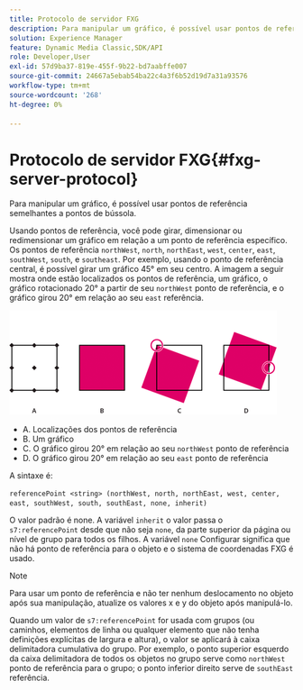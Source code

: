 ```yaml
---
title: Protocolo de servidor FXG
description: Para manipular um gráfico, é possível usar pontos de referência semelhantes a pontos de bússola.
solution: Experience Manager
feature: Dynamic Media Classic,SDK/API
role: Developer,User
exl-id: 57d9ba37-819e-455f-9b22-bd7aabffe007
source-git-commit: 24667a5ebab54ba22c4a3f6b52d19d7a31a93576
workflow-type: tm+mt
source-wordcount: '268'
ht-degree: 0%

---
```


# Protocolo de servidor FXG{#fxg-server-protocol}

Para manipular um gráfico, é possível usar pontos de referência semelhantes a pontos de bússola.

Usando pontos de referência, você pode girar, dimensionar ou redimensionar um gráfico em relação a um ponto de referência específico. Os pontos de referência `northWest`, `north`, `northEast`, `west`, `center`, `east`, `southWest`, `south`, e `southeast`. Por exemplo, usando o ponto de referência central, é possível girar um gráfico 45° em seu centro. A imagem a seguir mostra onde estão localizados os pontos de referência, um gráfico, o gráfico rotacionado 20° a partir de seu `northWest` ponto de referência, e o gráfico girou 20° em relação ao seu `east` referência.

![Imagem de pontos de referência](assets/wp_ref_points.png)

* A. Localizações dos pontos de referência
* B. Um gráfico
* C. O gráfico girou 20° em relação ao seu `northWest` ponto de referência
* D. O gráfico girou 20° em relação ao seu `east` ponto de referência

A sintaxe é:

`referencePoint <string> (northWest, north, northEast, west, center, east, southWest, south, southEast, none, inherit)`

O valor padrão é none. A variável `inherit` o valor passa o `s7:referencePoint` desde que não seja `none`, da parte superior da página ou nível de grupo para todos os filhos. A variável `none` Configurar significa que não há ponto de referência para o objeto e o sistema de coordenadas FXG é usado.

>[!NOTE]
>
>Para usar um ponto de referência e não ter nenhum deslocamento no objeto após sua manipulação, atualize os valores x e y do objeto após manipulá-lo.

Quando um valor de `s7:referencePoint` for usada com grupos (ou caminhos, elementos de linha ou qualquer elemento que não tenha definições explícitas de largura e altura), o valor se aplicará à caixa delimitadora cumulativa do grupo. Por exemplo, o ponto superior esquerdo da caixa delimitadora de todos os objetos no grupo serve como `northWest` ponto de referência para o grupo; o ponto inferior direito serve de `southEast` referência.
